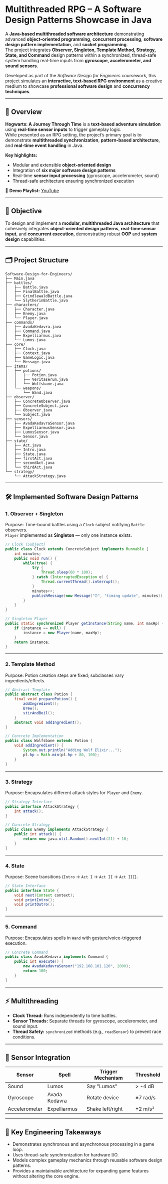 # Multithreaded RPG – A Software Design Patterns Showcase in Java

A **Java-based multithreaded software architecture** demonstrating advanced **object-oriented programming**, **concurrent processing**, **software design pattern implementation**, and **socket programming**.  
The project integrates **Observer, Singleton, Template Method, Strategy, State, and Command** design patterns within a synchronized, thread-safe system handling real-time inputs from **gyroscope, accelerometer, and sound sensors**.

Developed as part of the *Software Design for Engineers* coursework, this project simulates an **interactive, text-based RPG environment** as a creative medium to showcase **professional software design** and **concurrency techniques**.

---

## 📖 Overview

**Hogwarts: A Journey Through Time** is a **text-based adventure simulation** using **real-time sensor inputs** to trigger gameplay logic.  
While presented as an RPG setting, the project’s primary goal is to demonstrate **multithreaded synchronization**, **pattern-based architecture**, and **real-time event handling** in Java.

**Key highlights:**
- Modular and extensible **object-oriented design**  
- Integration of **six major software design patterns**  
- Real-time **sensor input processing** (gyroscope, accelerometer, sound)  
- Thread-safe architecture ensuring synchronized execution  

🎥 **Demo Playlist:** [YouTube](https://www.youtube.com/playlist?list=PLa33B7Q7GDot3L961OvjiXvq9no3395br)

---

## 🎯 Objective

To design and implement a **modular, multithreaded Java architecture** that cohesively integrates **object-oriented design patterns**, **real-time sensor input**, and **concurrent execution**, demonstrating robust **OOP** and **system design** capabilities.

---

## 🗂 Project Structure

```text
Software-Design-for-Engineers/
├── Main.java
├── battles/
│   ├── Battle.java
│   ├── FinalBattle.java
│   ├── GrindlewaldBattle.java
│   └── SlytherinBattle.java
├── characters/
│   ├── Character.java
│   ├── Enemy.java
│   └── Player.java
├── commands/
│   ├── AvadaKedavra.java
│   ├── Command.java
│   ├── Expelliarmus.java
│   └── Lumos.java
├── core/
│   ├── Clock.java
│   ├── Context.java
│   ├── GameLogic.java
│   └── Message.java
├── items/
│   ├── potions/
│   │   ├── Potion.java
│   │   ├── Veritaserum.java
│   │   └── Wolfsbane.java
│   └── weapons/
│       └── Wand.java
├── observer/
│   ├── ConcreteObserver.java
│   ├── ConcreteSubject.java
│   ├── Observer.java
│   └── Subject.java
├── sensors/
│   ├── AvadaKedavraSensor.java
│   ├── ExpelliarmusSensor.java
│   ├── LumosSensor.java
│   └── Sensor.java
├── state/
│   ├── Act.java
│   ├── Intro.java
│   ├── State.java
│   ├── firstAct.java
│   ├── secondAct.java
│   └── thirdAct.java
└── strategy/
    └── AttackStrategy.java
```

---

## 🛠 Implemented Software Design Patterns

### 1. Observer + Singleton
Purpose: Time-bound battles using a `Clock` subject notifying `Battle` observers.  
`Player` implemented as **Singleton** — only one instance exists.

```java
// Clock (Subject)
public class Clock extends ConcreteSubject implements Runnable {
    int minutes;
    public void run() {
        while(true) {
            try {
                Thread.sleep(60 * 100);
            } catch (InterruptedException e) {
                Thread.currentThread().interrupt();
            }
            minutes++;
            publishMessage(new Message("⏰", "timing update", minutes));
        }
    }
}

// Singleton Player
public static synchronized Player getInstance(String name, int maxHp) {
    if (instance == null) {
        instance = new Player(name, maxHp);
    }
    return instance;
}
```

---

### 2. Template Method
Purpose: Potion creation steps are fixed; subclasses vary ingredients/effects.

```java
// Abstract Template
public abstract class Potion {
    final void preparePotion() {
        addIngredient();
        Brew();
        stirAndBoil();
    }
    abstract void addIngredient();
}

// Concrete Implementation
public class Wolfsbane extends Potion {
    void addIngredient() {
        System.out.println("Adding Wolf Elixir...");
        pl.hp = Math.min(pl.hp + 80, 100);
    }
}
```

---

### 3. Strategy
Purpose: Encapsulates different attack styles for `Player` and `Enemy`.

```java
// Strategy Interface
public interface AttackStrategy { 
    int attack(); 
}

// Concrete Strategy
public class Enemy implements AttackStrategy {
    public int attack() {
        return new java.util.Random().nextInt(21) + 10;
    }
}
```

---

### 4. State
Purpose: Scene transitions (`Intro` → `Act I` → `Act II` → `Act III`).

```java
// State Interface
public interface State {
    void next(Context context);
    void printIntro();
    void printOutro();
}
```

---

### 5. Command
Purpose: Encapsulates spells in `Wand` with gesture/voice-triggered execution.

```java
// Concrete Command
public class AvadaKedavra implements Command {
    public int execute() {
        new AvadaKedavraSensor("192.168.101.120", 2000);
        return 100;
    }
}
```

---

## ⚡ Multithreading

- **Clock Thread:** Runs independently to time battles.  
- **Sensor Threads:** Separate threads for gyroscope, accelerometer, and sound input.  
- **Thread Safety:** `synchronized` methods (e.g., `readSensor`) to prevent race conditions.  

---

## 📱 Sensor Integration

| Sensor        | Spell           | Trigger Mechanism | Threshold   |
|---------------|-----------------|-------------------|-------------|
| Sound         | Lumos           | Say "Lumos"       | > -4 dB     |
| Gyroscope     | Avada Kedavra   | Rotate device     | ±7 rad/s    |
| Accelerometer | Expelliarmus    | Shake left/right  | ±2 m/s²     |


---

## 📌 Key Engineering Takeaways

- Demonstrates synchronous and asynchronous processing in a game loop.  
- Uses thread-safe synchronization for hardware I/O.  
- Models complex gameplay mechanics through reusable software design patterns.  
- Provides a maintainable architecture for expanding game features without altering the core engine.  
